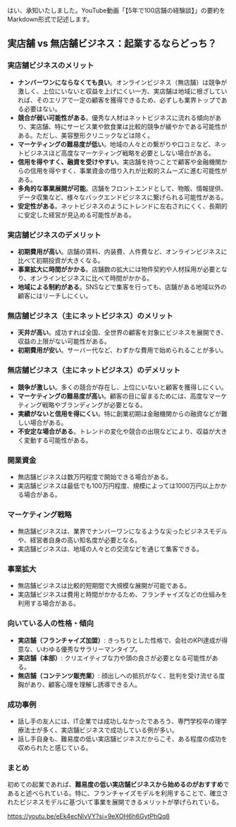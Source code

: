 はい、承知いたしました。YouTube動画「【5年で100店舗の経験談】」の要約をMarkdown形式で記述します。

## 実店舗 vs 無店舗ビジネス：起業するならどっち？

### 実店舗ビジネスのメリット

- **ナンバーワンにならなくても良い**。オンラインビジネス（無店舗）は競争が激しく、上位にいないと収益を上げにくい一方、実店舗は地域に根ざしていれば、そのエリアで一定の顧客を獲得できるため、必ずしも業界トップである必要はない。
- **競合が弱い可能性がある**。優秀な人材はネットビジネスに流れる傾向があり、実店舗、特にサービス業や飲食業は比較的競争が緩やかである可能性がある。ただし、美容整形クリニックなどは除く。
- **マーケティングの難易度が低い**。地域の人々との繋がりや口コミなど、ネットビジネスほど高度なマーケティング戦略を必要としない場合がある。
- **信用を得やすく、融資を受けやすい**。実店舗を持つことで顧客や金融機関からの信用を得やすく、事業資金の借り入れが比較的スムーズに進む可能性がある。
- **多角的な事業展開が可能**。店舗をフロントエンドとして、物販、情報提供、データ収集など、様々なバックエンドビジネスに繋げられる可能性がある。
- **安定性がある**。ネットビジネスのようにトレンドに左右されにくく、長期的に安定した経営が見込める可能性がある。

### 実店舗ビジネスのデメリット

- **初期費用が高い**。店舗の賃料、内装費、人件費など、オンラインビジネスに比べて初期投資が大きくなる。
- **事業拡大に時間がかかる**。店舗数の拡大には物件契約や人材採用が必要となり、オンラインビジネスに比べて時間がかかる。
- **地域による制約がある**。SNSなどで集客を行っても、店舗がある地域以外の顧客にはリーチしにくい。

### 無店舗ビジネス（主にネットビジネス）のメリット

- **天井が高い**。成功すれば全国、全世界の顧客を対象にビジネスを展開でき、収益の上限がない可能性がある。
- **初期費用が安い**。サーバー代など、わずかな費用で始められることが多い。

### 無店舗ビジネス（主にネットビジネス）のデメリット

- **競争が激しい**。多くの競合が存在し、上位にいないと顧客を獲得しにくい。
- **マーケティングの難易度が高い**。顧客の目に留まるためには、高度なマーケティング戦略やブランディングが必要となる。
- **実績がないと信用を得にくい**。特に創業初期は金融機関からの融資などが難しい場合がある。
- **不安定な場合がある**。トレンドの変化や競合の出現などにより、収益が大きく変動する可能性がある。

### 開業資金

- 無店舗ビジネスは数万円程度で開始できる場合がある。
- 実店舗ビジネスは最低でも100万円程度、規模によっては1000万円以上かかる場合がある。

### マーケティング戦略

- 無店舗ビジネスは、業界でナンバーワンになるような尖ったビジネスモデルや、経営者自身の高い知名度が必要となる。
- 実店舗ビジネスは、地域の人々との交流などを通じて集客できる。

### 事業拡大

- 無店舗ビジネスは比較的短期間で大規模な展開が可能である。
- 実店舗ビジネスは費用と時間がかかるため、フランチャイズなどの仕組みを利用する場合がある。

### 向いている人の性格・傾向

- **実店舗（フランチャイズ加盟）**: きっちりとした性格で、会社のKPI達成が得意な、いわゆる優秀なサラリーマンタイプ。
- **実店舗（本部）**: クリエイティブな力や頭の良さが必要となる可能性がある。
- **無店舗（コンテンツ販売業）**: 顔出しへの抵抗がなく、批判を受け流せる度胸があり、顧客心理を理解し誘導できる人。

### 成功事例

- 話し手の友人には、IT企業では成功しなかったであろう、専門学校卒の理学療法士が多く、実店舗ビジネスで成功している例が多い。
- 話し手自身も、難易度の低い実店舗ビジネスだからこそ、ある程度の成功を収められたと感じている。

### まとめ

初めての起業であれば、**難易度の低い実店舗ビジネスから始めるのがおすすめ**であると述べられている。特に、フランチャイズモデルを利用することで、確立されたビジネスモデルに基づいて事業を展開できるメリットが挙げられている。

https://youtu.be/eEk4ecNIvVY?si=9eXOH6h6GytPhQq8